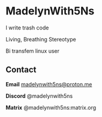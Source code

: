 # MadelynWith5Ns

I write trash code

Living, Breathing Stereotype

Bi transfem linux user

## Contact

**Email** madelynwith5ns@proton.me

**Discord** @madelynwith5ns

**Matrix** @madelynwith5ns:matrix.org
